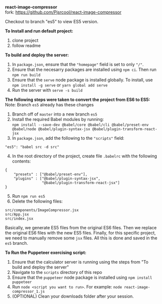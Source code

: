 **react-image-compressor**\
fork: https://github.com/Pjsrcool/react-image-compressor

Checkout to branch "es5" to view ES5 version.

**To Install and run default project:**
1. clone project
2. follow readme

**To build and deploy the server:**
1. In `package.json`, ensure that the `"homepage"` field is set to only `"/"`.
2. Ensure that the necesarry packages are installed using `npm ci`. Then run `npm run build`
3. Ensure that the `serve` node package is installed globally. To install, use `npm install -g serve` or `yarn global add serve`
4. Run the server with `serve -s build`

**The following steps were taken to convert the project from ES6 to ES5:**
Note: Branch `es5` already has these changes
1. Branch off of `master` into a new branch `es5`
2. Install the required Babel modules by running:\
 `npm install --save-dev @babel/core @babel/cli @babel/preset-env @babel/node @babel/plugin-syntax-jsx @babel/plugin-transform-react-jsx`
3. In `package.json`, add the following to the `"scripts"` field:
```
"es5": "babel src -d src"
```
4. In the root directory of the project, create file `.babelrc` with the following contents:
```
{
	"presets" : ["@babel/preset-env"],
	"plugins" : ["@babel/plugin-syntax-jsx",
				 "@babel/plugin-transform-react-jsx"]
}
```
5. Run `npm run es5`
6. Delete the following files:
```
src/components/ImageCompressor.jsx
src/App.jsx
src/index.jsx
```

Basically, we generate ES5 files from the original ES6 files. Then we replace the original ES6 files with the new ES5 files. Finally, for this specific project, we need to manually remove some `jsx` files. All this is done and saved in the `es5` branch.

**To Run the Puppeteer exercising script:**
1. Ensure that the calculator server is running using the steps from "To build and deploy the server"
2. Navigate to the `scripts` directory of this repo
3. Ensure that the `puppeteer` node package is installed using `npm install puppeteer`
4. Run `node <script you want to run>`. For example: `node react-image-compressor_1.js`
5. (OPTIONAL) Clean your downloads folder after your session.